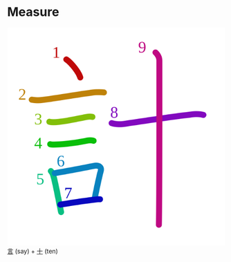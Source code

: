 # Measure
![8a08](Kanji/kanji-colorize/8a08.svg)
[言](Kanji/kanji-dict/言.md) (say) + [十](Kanji/kanji-dict/十.md) (ten) 